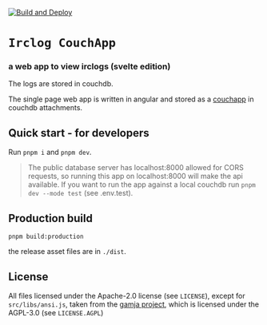 [![Build and Deploy](https://github.com/irclogs/svelte/workflows/Build%20and%20Deploy/badge.svg)](https://github.com/irclogs/svelte/actions)

# `Irclog CouchApp`
### a web app to view irclogs (svelte edition)

The logs are stored in couchdb.

The single page web app is written in angular and stored as a
[couchapp](https://github.com/irclogs/couchapp)
in couchdb attachments.

## Quick start - for developers

Run `pnpm i` and `pnpm dev`.

> The public database server has localhost:8000 allowed for CORS requests, so running this app on localhost:8000
> will make the api available. If you want to run the app against a local couchdb run `pnpm dev --mode test` (see .env.test).

## Production build

```
pnpm build:production
```
the release asset files are in `./dist`.

## License

All files licensed under the Apache-2.0 license (see `LICENSE`),
except for `src/libs/ansi.js`, taken from the [gamja project](https://sr.ht/~emersion/gamja/),
which is licensed under the AGPL-3.0 (see `LICENSE.AGPL`)
